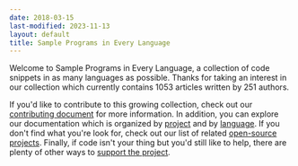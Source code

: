 ```yaml
---
date: 2018-03-15
last-modified: 2023-11-13
layout: default
title: Sample Programs in Every Language
---
```


Welcome to Sample Programs in Every Language, a collection of code snippets in as many languages as possible. Thanks for taking an interest in our collection which currently contains 1053 articles written by 251 authors.

If you'd like to contribute to this growing collection, check out our [contributing document](https://github.com/TheRenegadeCoder/sample-programs/blob/master/.github/CONTRIBUTING.md) for more information. In addition, you can explore our documentation which is organized by [project](/projects) and by [language](/languages). If you don't find what you're look for, check out our list of related [open-source projects](/related). Finally, if code isn't your thing but you'd still like to help, there are plenty of other ways to [support the project](https://therenegadecoder.com/updates/5-ways-you-can-support-the-renegade-coder/).